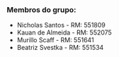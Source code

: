 ### Membros do grupo:

- Nicholas Santos - RM: 551809
- Kauan de Almeida - RM: 552075
- Murillo Scaff - RM: 551641
- Beatriz Svestka - RM: 551534
